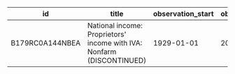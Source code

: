 | id              | title                                                                 | observation_start   | observation_end   |
|-----------------|-----------------------------------------------------------------------|---------------------|-------------------|
| B179RC0A144NBEA | National income: Proprietors' income with IVA: Nonfarm (DISCONTINUED) | 1929-01-01          | 2016-01-01        |